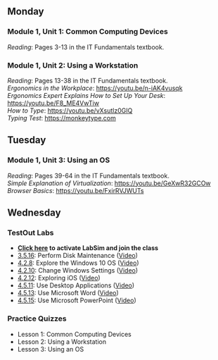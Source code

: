 ## Monday
### Module 1, Unit 1: Common Computing Devices
*Reading*: Pages 3-13 in the IT Fundamentals textbook.

### Module 1, Unit 2: Using a Workstation
*Reading*: Pages 13-38 in the IT Fundamentals textbook. \
*Ergonomics in the Workplace*: https://youtu.be/n-iAK4vusqk \
*Ergonomics Expert Explains How to Set Up Your Desk*: https://youtu.be/F8_ME4VwTiw \
*How to Type*: https://youtu.be/vXsutlz0GIQ \
*Typing Test*: https://monkeytype.com 

## Tuesday
### Module 1, Unit 3: Using an OS
*Reading*: Pages 39-64 in the IT Fundamentals textbook. \
*Simple Explanation of Virtualization*: https://youtu.be/GeXwR32GCOw \
*Browser Basics*: https://youtu.be/FxirRVJWUTs

## Wednesday
### TestOut Labs
- **[Click here](https://labsimapp.testout.com/v6_0_603/index.html/createaccount?inviteid=09ee5706-49f8-41e0-9e78-9be6a5d4ddb9) to activate LabSim and join the class**
- [3.5.16](https://labsimapp.testout.com/v6_0_547/index.html/productviewer/1184/3.5.16): Perform Disk Maintenance ([Video](https://labsimapp.testout.com/v6_0_547/index.html/productviewer/1184/3.5.15))
- [4.2.8](https://labsimapp.testout.com/v6_0_547/index.html/productviewer/1184/4.2.8): Explore the Windows 10 OS ([Video](https://labsimapp.testout.com/v6_0_547/index.html/productviewer/1184/4.2.7))
- [4.2.10](https://labsimapp.testout.com/v6_0_547/index.html/productviewer/1184/4.2.10): Change Windows Settings ([Video](https://labsimapp.testout.com/v6_0_547/index.html/productviewer/1184/4.2.9))
- [4.2.12](https://labsimapp.testout.com/v6_0_547/index.html/productviewer/1184/4.2.12): Exploring iOS ([Video](https://labsimapp.testout.com/v6_0_547/index.html/productviewer/1184/4.2.11))
- [4.5.11](https://labsimapp.testout.com/v6_0_553/index.html/productviewer/1184/4.5.11): Use Desktop Applications ([Video](https://labsimapp.testout.com/v6_0_553/index.html/productviewer/1184/4.5.10))
- [4.5.13](https://labsimapp.testout.com/v6_0_553/index.html/productviewer/1184/4.5.13): Use Microsoft Word ([Video](https://labsimapp.testout.com/v6_0_553/index.html/productviewer/1184/4.5.12/))
- [4.5.15](https://labsimapp.testout.com/v6_0_553/index.html/productviewer/1184/4.5.15): Use Microsoft PowerPoint ([Video](https://labsimapp.testout.com/v6_0_553/index.html/productviewer/1184/4.5.14))


### Practice Quizzes
- Lesson 1: Common Computing Devices
- Lesson 2: Using a Workstation
- Lesson 3: Using an OS